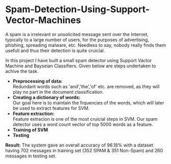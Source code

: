 # Spam-Detection-Using-Support-Vector-Machines

A spam is a irrelevant or unsolicited message sent over the Internet, typically to a large number of users, for the purposes of advertising, phishing, spreading malware, etc. Needless to say, nobody really finds them usefull and thus their detection is quite cruicial.

In this project I have built a small spam detector using Support Vactor Machine and Bayseian Classifiers. Given below are steps undertaken to achive the task. 
<ul>
  <li><b>Preprocessing of data:</b></br> 
          Redundant words such as 'and','the','of' etc. are removed, as they will play no part in the document classification. </li>
   <li><b>Creating a dictionary of words:</b></br>
          Our goal here is to maintain the frquencies of the words, which will later be used to extract features for SVM.</li>
   <li><b>Feature extraction:</b></br>
          Feature extracion is one of the most cruicial steps in SVM. Our spam detector uses a word count vector of top 5000                         words as a feature. </li>
   <li><b>Training of SVM</b></l>
   <li><b>Testing</b></li>
 </ul>
 
<b>Result:</b>
 The system gave an overall accuracy of 96.18% with a dataset having 702 messages in training set (352 SPAM & 351 Non-Spam) and 260 messages in testing set.

